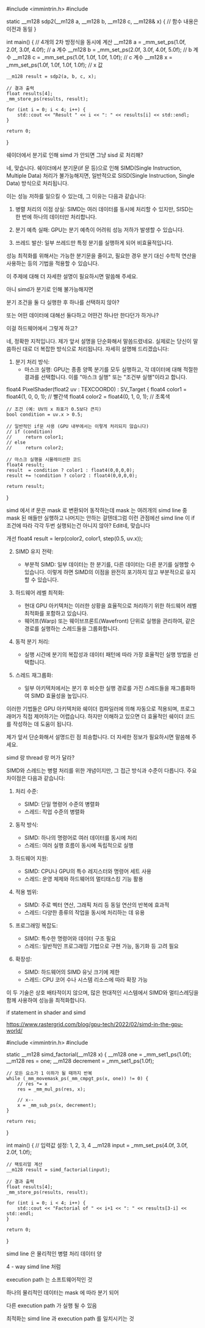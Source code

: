 #include <immintrin.h>
#include <iostream>

static __m128 sdp2(__m128 a, __m128 b, __m128 c, __m128& x)
{
    // 함수 내용은 이전과 동일
}

int main() {
    // 4개의 2차 방정식을 동시에 계산
    __m128 a = _mm_set_ps(1.0f, 2.0f, 3.0f, 4.0f);  // a 계수
    __m128 b = _mm_set_ps(2.0f, 3.0f, 4.0f, 5.0f);  // b 계수
    __m128 c = _mm_set_ps(1.0f, 1.0f, 1.0f, 1.0f);  // c 계수
    __m128 x = _mm_set_ps(1.0f, 1.0f, 1.0f, 1.0f);  // x 값

    __m128 result = sdp2(a, b, c, x);

    // 결과 출력
    float results[4];
    _mm_store_ps(results, result);

    for (int i = 0; i < 4; i++) {
        std::cout << "Result " << i << ": " << results[i] << std::endl;
    }

    return 0;
}


쉐이더에서 분기로 인해 simd 가 안되면 그냥 sisd 로 처리해?

네, 맞습니다. 쉐이더에서 분기문(if 문 등)으로 인해 SIMD(Single Instruction, Multiple Data) 처리가 불가능해지면, 일반적으로 SISD(Single Instruction, Single Data) 방식으로 처리됩니다.

이는 성능 저하를 일으킬 수 있는데, 그 이유는 다음과 같습니다:

1. 병렬 처리의 이점 상실: SIMD는 여러 데이터를 동시에 처리할 수 있지만, SISD는 한 번에 하나의 데이터만 처리합니다.

2. 분기 예측 실패: GPU는 분기 예측이 어려워 성능 저하가 발생할 수 있습니다.

3. 쓰레드 발산: 일부 쓰레드만 특정 분기를 실행하게 되어 비효율적입니다.

성능 최적화를 위해서는 가능한 분기문을 줄이고, 필요한 경우 분기 대신 수학적 연산을 사용하는 등의 기법을 적용할 수 있습니다.

이 주제에 대해 더 자세한 설명이 필요하시면 말씀해 주세요.


아니 simd가 분기로 인해 불가능해지면

분기 조건을 둘 다 실행한 후 하나를 선택하지 않아?

또는 어떤 데이터에 대해선 둘다하고 어떤건 하나만 한다던가 하거나?

이걸 하드웨어에서 그렇게 하고?


네, 정확한 지적입니다. 제가 앞서 설명을 단순화해서 말씀드렸네요. 실제로는 당신이 말씀하신 대로 더 복잡한 방식으로 처리됩니다. 자세히 설명해 드리겠습니다:

1. 분기 처리 방식:
   - 마스크 실행: GPU는 종종 양쪽 분기를 모두 실행하고, 각 데이터에 대해 적절한 결과를 선택합니다. 이를 "마스크 실행" 또는 "조건부 실행"이라고 합니다.

float4 PixelShader(float2 uv : TEXCOORD0) : SV_Target
{
    float4 color1 = float4(1, 0, 0, 1);  // 빨간색
    float4 color2 = float4(0, 1, 0, 1);  // 초록색
    
    // 조건 (예: UV의 x 좌표가 0.5보다 큰지)
    bool condition = uv.x > 0.5;
    
    // 일반적인 if문 사용 (GPU 내부에서는 이렇게 처리되지 않습니다)
    // if (condition)
    //     return color1;
    // else
    //     return color2;
    
    // 마스크 실행을 시뮬레이션한 코드
    float4 result;
    result  = condition ? color1 : float4(0,0,0,0);
    result += !condition ? color2 : float4(0,0,0,0);
    
    return result;
}   

simd 에서 if 문은 mask 로 변환되어 동작하는데 mask 는 여려개의 simd line 중 mask 된 애들만 실행하고 나머지는 안하는 걸텐데그럼 이런 관점에선 simd line 이 if 조건에 따라 각각 두번 실행되는건 아니지 않아? Edit네, 맞습니다

개선
float4 result = lerp(color2, color1, step(0.5, uv.x));


2. SIMD 유지 전략:
   - 부분적 SIMD: 일부 데이터는 한 분기를, 다른 데이터는 다른 분기를 실행할 수 있습니다. 이렇게 하면 SIMD의 이점을 완전히 포기하지 않고 부분적으로 유지할 수 있습니다.

3. 하드웨어 레벨 최적화:
   - 현대 GPU 아키텍처는 이러한 상황을 효율적으로 처리하기 위한 하드웨어 레벨 최적화를 포함하고 있습니다.
   - 웨어프(Warp) 또는 웨이브프론트(Wavefront) 단위로 실행을 관리하여, 같은 경로를 실행하는 스레드들을 그룹화합니다.

4. 동적 분기 처리:
   - 실행 시간에 분기의 복잡성과 데이터 패턴에 따라 가장 효율적인 실행 방법을 선택합니다.

5. 스레드 재그룹화:
   - 일부 아키텍처에서는 분기 후 비슷한 실행 경로를 가진 스레드들을 재그룹화하여 SIMD 효율성을 높입니다.

이러한 기법들은 GPU 아키텍처와 쉐이더 컴파일러에 의해 자동으로 적용되며, 프로그래머가 직접 제어하기는 어렵습니다. 하지만 이해하고 있으면 더 효율적인 쉐이더 코드를 작성하는 데 도움이 됩니다.

제가 앞서 단순화해서 설명드린 점 죄송합니다. 더 자세한 정보가 필요하시면 말씀해 주세요.



simd 랑 thread 랑 머가 달라?

SIMD와 스레드는 병렬 처리를 위한 개념이지만, 그 접근 방식과 수준이 다릅니다. 주요 차이점은 다음과 같습니다:

1. 처리 수준:
   - SIMD: 단일 명령어 수준의 병렬화
   - 스레드: 작업 수준의 병렬화

2. 동작 방식:
   - SIMD: 하나의 명령어로 여러 데이터를 동시에 처리
   - 스레드: 여러 실행 흐름이 동시에 독립적으로 실행

3. 하드웨어 지원:
   - SIMD: CPU나 GPU의 특수 레지스터와 명령어 세트 사용
   - 스레드: 운영 체제와 하드웨어의 멀티태스킹 기능 활용

4. 적용 범위:
   - SIMD: 주로 벡터 연산, 그래픽 처리 등 동일 연산의 반복에 효과적
   - 스레드: 다양한 종류의 작업을 동시에 처리하는 데 유용

5. 프로그래밍 복잡도:
   - SIMD: 특수한 명령어와 데이터 구조 필요
   - 스레드: 일반적인 프로그래밍 기법으로 구현 가능, 동기화 등 고려 필요

6. 확장성:
   - SIMD: 하드웨어의 SIMD 유닛 크기에 제한
   - 스레드: CPU 코어 수나 시스템 리소스에 따라 확장 가능

이 두 기술은 상호 배타적이지 않으며, 많은 현대적인 시스템에서 SIMD와 멀티스레딩을 함께 사용하여 성능을 최적화합니다.


if statement in shader and simd

https://www.rastergrid.com/blog/gpu-tech/2022/02/simd-in-the-gpu-world/



#include <immintrin.h>
#include <iostream>

static __m128 simd_factorial(__m128 x) {
    __m128 one = _mm_set1_ps(1.0f);
    __m128 res = one;
    __m128 decrement = _mm_set1_ps(1.0f);
    
    // 모든 요소가 1 이하가 될 때까지 반복
    while (_mm_movemask_ps(_mm_cmpgt_ps(x, one)) != 0) {
        // res *= x
        res = _mm_mul_ps(res, x);
        
        // x--
        x = _mm_sub_ps(x, decrement);
    }
    
    return res;
}

int main() {
    // 입력값 설정: 1, 2, 3, 4
    __m128 input = _mm_set_ps(4.0f, 3.0f, 2.0f, 1.0f);
    
    // 팩토리얼 계산
    __m128 result = simd_factorial(input);
    
    // 결과 출력
    float results[4];
    _mm_store_ps(results, result);
    
    for (int i = 0; i < 4; i++) {
        std::cout << "Factorial of " << i+1 << ": " << results[3-i] << std::endl;
    }
    
    return 0;
}


simd line 은 물리적인 병렬 처리 데이터 양

4 - way simd line 처럼

execution path 는 소프트웨어적인 것

하나의 물리적인 데이터는 mask 에 따라 분기 되어 

다른 execution path 가 실행 될 수 있음

최적화는 simd line 과 execution path 를 일치시키는 것